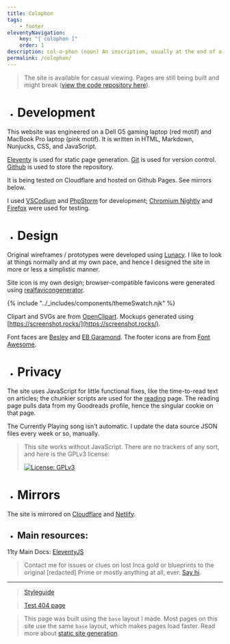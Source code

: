 ```yaml
---
title: Colophon
tags:
    - footer
eleventyNavigation:
    key: "[ colophon ]"
    order: 1
description: col⋅o⋅phon (noun) An inscription, usually at the end of a book, giving facts about its publication.
permalink: /colophon/
---
```


<blockquote class="blockquote-lilac">

The site is available for casual viewing. Pages are still being built and might break (<a href="https://github.com/partheus/domain/" alt="view repo" target="_blank">view the code repository here</a>).
</blockquote>

- # Development

This website was engineered on a Dell G5 gaming laptop (red motif) and MacBook Pro laptop (pink motif). It is written in HTML, Markdown, Nunjucks, CSS, and JavaScript.

[Eleventy](https://www.11ty.dev/) is used for static page generation. [Git](https://git-scm.com/) is used for version control. [Github](https://github.com) is used to store the repository. 

It is being tested on Cloudflare and hosted on Github Pages. See mirrors below.

I used [VSCodium](https://vscodium.com/) and [PhpStorm](https://www.jetbrains.com/phpstorm/) for development; [Chromium Nightly](https://www.chromium.org/Home/) and [Firefox](https://www.mozilla.org/en-US/firefox/new/) were used for testing.

- # Design

<div class="display-columns display-columns--two display-columns__close-gap">

<div>
<p>Original wireframes / prototypes were developed using <a href="https://icons8.com/lunacy" title="Lunacy" target="_blank">Lunacy</a>. I like to look at things normally and at my own pace, and hence I designed the site in more or less a simplistic manner.</p> 

<p>Site icon is my own design; browser-compatible favicons were generated using <a href="https://realfavicongenerator.net/" title="realfavicongenerator website" target="_blank">realfavicongenerator</a>.</p>

</div>

{% include "../_includes/components/themeSwatch.njk" %}

</div>

Clipart and SVGs are from [OpenClipart](https://openclipart.org/). Mockups generated using [https://screenshot.rocks/](https://screenshot.rocks/).

Font faces are [Besley](https://indestructibletype.com/Besley.html) and [EB Garamond](https://github.com/octaviopardo/EBGaramond12/tree/master). The footer icons are from [Font Awesome](https://fontawesome.com/).


- # Privacy

The site uses JavaScript for little functional fixes, like the time-to-read text on articles; the chunkier scripts are used for the [reading](/reading) page. The reading page pulls data from my Goodreads profile, hence the singular cookie on that page.

The Currently Playing song isn't automatic. I update the data source JSON files every week or so, manually.

> This site works without JavaScript. There are no trackers of any sort, and here is the GPLv3 license: <p></p> [![License: GPLv3](https://licensebuttons.net/l/GPL/2.0/88x62.png)](https://github.com/partheus/partheus.github.io/blob/main/LICENSE)


- # Mirrors

The site is mirrored on [Cloudflare](https://partheus-github-io.pages.dev) and [Netlify](https://temporalharmonygarden.netlify.app/).

- ## Main resources:

11ty Main Docs: [EleventyJS](https://www.11ty.dev/docs/)

> Contact me for issues or clues on lost Inca gold or blueprints to the original [redacted] Prime or mostly anything at all, ever. [Say hi](/hello).

---

> [Styleguide](/styleguide/)

> [Test 404 page](/not-a-link)

<blockquote class="blockquote-lilac">

This page was built using the `base` layout I made. Most pages on this site use the same `base` layout, which makes pages load faster. Read more about [static site generation](https://www.cloudflare.com/learning/performance/static-site-generator/).

</blockquote>

